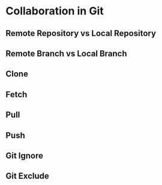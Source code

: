 # Collaboration in Git

## Remote Repository vs Local Repository
## Remote Branch vs Local Branch
## Clone
## Fetch
## Pull
## Push
## Git Ignore
## Git Exclude